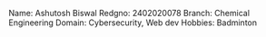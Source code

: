 Name: Ashutosh Biswal
Redgno: 2402020078
Branch: Chemical Engineering
Domain: Cybersecurity, Web dev
Hobbies: Badminton
